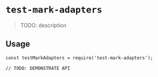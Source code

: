 # `test-mark-adapters`

> TODO: description

## Usage

```
const testMarkAdapters = require('test-mark-adapters');

// TODO: DEMONSTRATE API
```
